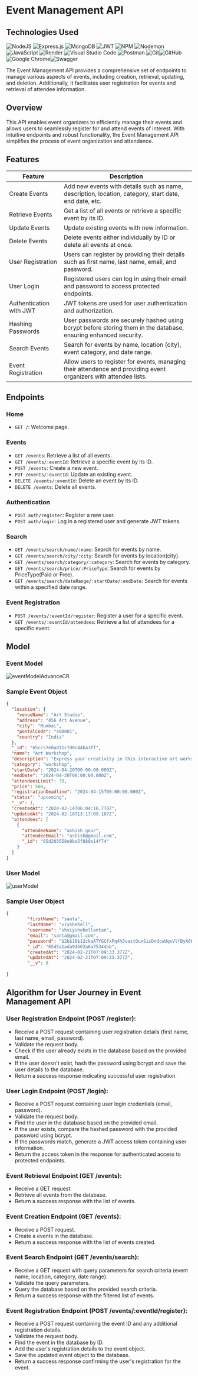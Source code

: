 # Event Management API

## Technologies Used
![NodeJS](https://img.shields.io/badge/node.js-6DA55F?style=for-the-badge&logo=node.js&logoColor=white) ![Express.js](https://img.shields.io/badge/express.js-%23404d59.svg?style=for-the-badge&logo=express&logoColor=%2361DAFB) ![MongoDB](https://img.shields.io/badge/MongoDB-%234ea94b.svg?style=for-the-badge&logo=mongodb&logoColor=white) ![JWT](https://img.shields.io/badge/JWT-black?style=for-the-badge&logo=JSON%20web%20tokens) ![NPM](https://img.shields.io/badge/NPM-%23CB3837.svg?style=for-the-badge&logo=npm&logoColor=white) ![Nodemon](https://img.shields.io/badge/NODEMON-%23323330.svg?style=for-the-badge&logo=nodemon&logoColor=%BBDEAD) ![JavaScript](https://img.shields.io/badge/javascript-%23323330.svg?style=for-the-badge&logo=javascript&logoColor=%23F7DF1E) ![Render](https://img.shields.io/badge/Render-%46E3B7.svg?style=for-the-badge&logo=render&logoColor=white) ![Visual Studio Code](https://img.shields.io/badge/Visual%20Studio%20Code-0078d7.svg?style=for-the-badge&logo=visual-studio-code&logoColor=white) ![Postman](https://img.shields.io/badge/Postman-FF6C37?style=for-the-badge&logo=postman&logoColor=white) ![Git](https://img.shields.io/badge/git-%23F05033.svg?style=for-the-badge&logo=git&logoColor=white)![GitHub](https://img.shields.io/badge/github-%23121011.svg?style=for-the-badge&logo=github&logoColor=white) ![Google Chrome](https://img.shields.io/badge/Google%20Chrome-4285F4?style=for-the-badge&logo=GoogleChrome&logoColor=white)![Swagger](https://img.shields.io/badge/-Swagger-%23Clojure?style=for-the-badge&logo=swagger&logoColor=white)



The Event Management API provides a comprehensive set of endpoints to manage various aspects of events, including creation, retrieval, updating, and deletion. Additionally, it facilitates user registration for events and retrieval of attendee information.

## Overview

This API enables event organizers to efficiently manage their events and allows users to seamlessly register for and attend events of interest. With intuitive endpoints and robust functionality, the Event Management API simplifies the process of event organization and attendance.

## Features

| Feature               | Description                                                                                      |
|-----------------------|--------------------------------------------------------------------------------------------------|
| Create Events         | Add new events with details such as name, description, location, category, start date, end date, etc. |
| Retrieve Events       | Get a list of all events or retrieve a specific event by its ID.                                 |
| Update Events         | Update existing events with new information.                                                     |
| Delete Events         | Delete events either individually by ID or delete all events at once.                             |
| User Registration     | Users can register by providing their details such as first name, last name, email, and password. |
| User Login            | Registered users can log in using their email and password to access protected endpoints.        |
| Authentication with JWT | JWT tokens are used for user authentication and authorization.                                  |
|Hashing Passwords      | User passwords are securely hashed using bcrypt before storing them in the database, ensuring enhanced security.|
| Search Events         | Search for events by name, location (city), event category, and date range.                       |
| Event Registration    | Allow users to register for events, managing their attendance and providing event organizers with attendee lists. |


## Endpoints

### Home
- `GET /`: Welcome page.

### Events

- `GET /events`: Retrieve a list of all events.
- `GET /events/:eventId`: Retrieve a specific event by its ID.
- `POST /events`: Create a new event.
- `PUT /events/:eventId`: Update an existing event.
- `DELETE /events/:eventId`: Delete an event by its ID.
- `DELETE /events`: Delete all events.

### Authentication

- `POST auth/register`: Register a new user.
- `POST auth/login`: Log in a registered user and generate JWT tokens.

### Search

- `GET /events/search/name/:name`: Search for events by name.
- `GET /events/search/city/:city`: Search for events by location(city).
- `GET /events/search/category/:category`: Search for events by category.
- `GET /events/search/price/:PriceType`: Search for events by PriceType(Paid or Free).
- `GET /events/search/dateRange/:startDate/:endDate`: Search for events within a specified date range.

### Event Registration

- `POST /events/:eventId/register`: Register a user for a specific event.
- `GET /events/:eventId/attendees`: Retrieve a list of attendees for a specific event.

## Model

### Event Model

![eventModelAdvanceCR](https://github.com/ajay-kumar-gour/Event-Management-API/assets/153515139/fe4076ec-7c03-4da2-a188-4143233130c0)



### Sample Event Object

```json
{
  "location": {
    "venueName": "Art Studio",
    "address": "456 Art Avenue",
    "city": "Mumbai",
    "postalCode": "400001",
    "country": "India"
  },
  "_id": "65cc57e0ad11c7d0c44ba3ff",
  "name": "Art Workshop",
  "description": "Express your creativity in this interactive art workshop.",
  "category": "workshop",
  "startDate": "2024-04-20T00:00:00.000Z",
  "endDate": "2024-04-20T00:00:00.000Z",
  "attendeesLimit": 30,
  "price": 500,
  "registrationDeadline": "2024-04-15T00:00:00.000Z",
  "status": "upcoming",
  "__v": 1,
  "createdAt": "2024-02-14T06:04:16.770Z",
  "updatedAt": "2024-02-18T13:17:09.187Z",
  "attendees": [
    {
      "attendeeName": "ashish gour",
      "attendeeEmail": "ashish@gmail.com",
      "_id": "65d203558e0be5f880e14f74"
    }
  ]
}
``` 

### User Model

![userModel](https://github.com/ajay-kumar-gour/Event-Management-API/assets/153515139/05970a2f-57b9-462f-951b-25195e514bc9)


### Sample User Object

```json
{
        "firstName": "santa",
        "lastName": "viyshehell",
        "username": "shviyshehellantan",
        "email": "santa@gmail.com",
        "password": "$2b$10$12ckaATYGCfxPq4h5vastOuxSisDndcwUqxVlfByA6Kq9AdjcJIKa",
        "_id": "65d5a1ada94662a6a7534dbb",
        "createdAt": "2024-02-21T07:09:33.377Z",
        "updatedAt": "2024-02-21T07:09:33.377Z",
        "__v": 0
    
}

``` 

## Algorithm for User Journey in Event Management API

### User Registration Endpoint (POST /register):
- Receive a POST request containing user registration details (first name, last name, email, password).
- Validate the request body.
- Check if the user already exists in the database based on the provided email.
- If the user doesn't exist, hash the password using bcrypt and save the user details to the database.
- Return a success response indicating successful user registration.

### User Login Endpoint (POST /login):
- Receive a POST request containing user login credentials (email, password).
- Validate the request body.
- Find the user in the database based on the provided email.
- If the user exists, compare the hashed password with the provided password using bcrypt.
- If the passwords match, generate a JWT access token containing user information.
- Return the access token in the response for authenticated access to protected endpoints.

### Event Retrieval Endpoint (GET /events):
- Receive a GET request.
- Retrieve all events from the database.
- Return a success response with the list of events.

### Event Creation Endpoint (GET /events):
- Receive a POST request.
- Create a events in the database.
- Return a success response with the list of events created.

### Event Search Endpoint (GET /events/search):
- Receive a GET request with query parameters for search criteria (event name, location, category, date range).
- Validate the query parameters.
- Query the database based on the provided search criteria.
- Return a success response with the filtered list of events.

### Event Registration Endpoint (POST /events/:eventId/register):
- Receive a POST request containing the event ID and any additional registration details.
- Validate the request body.
- Find the event in the database by ID.
- Add the user's registration details to the event object.
- Save the updated event object to the database.
- Return a success response confirming the user's registration for the event.
